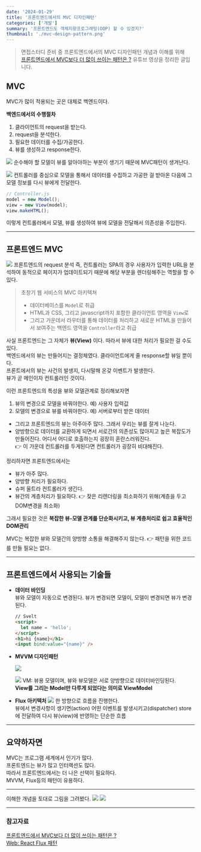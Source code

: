 ```yaml
---
date: '2024-01-29'
title: '프론트엔드에서의 MVC 디자인패턴'
categories: ['개발']
summary: '프론트엔드도 객체지향프로그래밍(OOP) 할 수 있겠지?'
thumbnail: './mvc-design-pattern.png'
---
```


> 면접스터디 준비 중 프론트엔드에서의 MVC 디자인패턴 개념과 이해를 위해  
> [프론트엔드에서 MVC보다 더 많이 쓰이는 패턴은 ?](https://youtu.be/Y5vOfv67h8A?si=KjhtHK6-t-UISreA) 유튜브 영상을 정리한 글입니다.

## MVC

MVC가 많이 적용되는 곳은 대체로 백엔드이다.

**백엔드에서의 수행절차**

1. 클라이언트의 request을 받는다.
2. request을 분석한다.
3. 필요한 데이터를 수집/가공한다.
4. 뷰를 생성하고 response한다.

![](https://i.imgur.com/Twq5VA3.png)
순수해야 할 모델이 뷰를 알아야하는 부분이 생기기 때문에 MVC패턴이 생겨난다.

![](https://i.imgur.com/7PVVBx8.png)
컨트롤러를 중심으로 모델을 통해서 데이터를 수집하고 가공한 걸 받아온 다음에 그 모델 정보를 다시 뷰에게 전달한다.

```js
// Controller.js
model = new Model();
view = new View(model);
view.makeHTML();
```

이렇게 컨트롤러에서 모델, 뷰를 생성하여 뷰에 모델을 전달해서 의존성을 주입한다.

---

## 프론트엔드 MVC

![](https://i.imgur.com/0kSSXQt.png)
프론트엔드의 request 분석 즉, 컨트롤러는 SPA의 경우 사용자가 입력한 URL을 분석하여 동적으로 페이지가 업데이트되기 때문에 해당 부분을 렌더링해주는 역할을 할 수 있다.

> 초창기 웹 서비스의 MVC 아키텍쳐
>
> - 데이터베이스를 `Model`로 취급
> - HTML과 CSS, 그리고 javascript까지 포함한 클라이언트 영역을 `View`로
> - 그리고 가운데서 라우터를 통해 데이터를 처리하고 새로운 HTML을 만들어서 보여주는 백엔드 영역을 `Controller`라고 취급

사실 프론트엔드는 그 자체가 **뷰(View)** 이다. 따라서 뷰에 대한 처리가 필요한 걸 수도 있다.  
백엔드에서의 뷰는 만들어지는 결정체였다. 클라이언트에게 줄 response할 뷰일 뿐이다.  
프론트에서의 뷰는 사건의 발생지, 다시말해 온갖 이벤트가 발생한다.  
뷰가 곧 메인이자 컨트롤러인 것이다.

이런 프론트엔드의 특성을 뷰와 모델관계로 정리해보자면

1. 뷰의 변경으로 모델을 바꿔야한다. 예) 사용자 입력값
2. 모델의 변경으로 뷰를 바꿔야한다. 예) 서버로부터 받은 데이터

- 그리고 프론트엔드의 뷰는 아주아주 많다. 그래서 우리는 뷰를 잘게 나눈다.
- 양방향으로 데이터를 교환하게 되면서 서로간의 의존성도 많아지고 높은 복잡도가 만들어진다. 어디서 어디로 호출하는지 굉장히 혼란스러워진다.  
  👉 이 가운데 컨트롤러를 두게된다면 컨트롤러가 굉장히 비대해진다.

정리하자면 프론트엔드에서는

- 뷰가 아주 많다.
- 양방향 처리가 필요하다.
- 슈퍼 울트라 컨트롤러가 생긴다.
- 뷰간의 계층처리가 필요하다. 👉 잦은 리렌더링을 최소화하기 위해(계층을 두고 DOM변경을 최소화)

그래서 필요한 것은 **복잡한 뷰-모델 관계를 단순화시키고, 뷰 계층처리로 쉽고 효율적인 DOM관리**

MVC는 복잡한 뷰와 모델간의 양방향 소통을 해결해주지 않는다. 👉 패턴을 위한 코드를 만들 필요는 없다.

---

## 프론트엔드에서 사용되는 기술들

- **데이터 바인딩**  
  뷰와 모델이 자동으로 변경된다. 뷰가 변경되면 모델이, 모델이 변경되면 뷰가 변경된다.

  ```html
  // Svelt
  <script>
    let name = 'hello';
  </script>
  <h1>hi {name}</h1>
  <input bind:value="{name}" />
  ```

- **MVVM 디자인패턴**

  ![](https://i.imgur.com/ZM4L2Z3.png)

  ![](https://i.imgur.com/yl0VOk8.png)
  VM: 뷰용 모델이며, 뷰와 뷰모델은 서로 양방향으로 데이터바인딩된다.  
  **View를 그리는 Model만 다루게 되었다는 의미로 ViewModel**

- **Flux 아키텍처**
  ![](https://i.imgur.com/8V6IyJn.png)
  한 방향으로 흐름을 진행한다.  
  뷰에서 변경사항이 생기면(action) 어떤 이벤트를 발생시키고(dispatcher) store에 전달하여 다시 뷰(view)에 반영하는 단순한 흐름

---

## 요약하자면

MVC는 프로그램 세계에서 인기가 많다.  
프론트엔드는 뷰가 많고 인터랙션도 많다.  
따라서 프론트엔드에서는 더 나은 선택이 필요하다.  
MVVM, Flux등의 패턴이 유용하다.

---

이해한 개념을 토대로 그림을 그려봤다.
![](https://i.imgur.com/PlddQWR.png)
![](https://i.imgur.com/nYYYzV7.png)

---

### 참고자료

[프론트엔드에서 MVC보다 더 많이 쓰이는 패턴은 ?](https://youtu.be/Y5vOfv67h8A?si=KjhtHK6-t-UISreA)  
[Web: React Flux 패턴](https://medium.com/hcleedev/web-react-flux-%ED%8C%A8%ED%84%B4-88d6caa13b5b)
